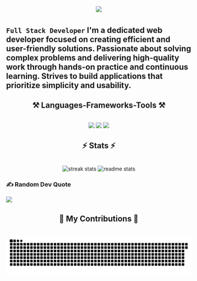<h1 align="center">
    <img src="https://readme-typing-svg.herokuapp.com/?font=Righteous&size=35&center=true&vCenter=true&width=500&height=70&duration=4000&lines=Hi+There👋.+I'm+Fayzullo+😎;" />
</h1>

## **`Full Stack Developer`** I'm a dedicated web developer focused on creating efficient and user-friendly solutions. Passionate about solving complex problems and delivering high-quality work through hands-on practice and continuous learning. Strives to build applications that prioritize simplicity and usability.

<h2 align="center">⚒️ Languages-Frameworks-Tools ⚒️</h2>
<br/>
<div align="center">
    <img src="https://skillicons.dev/icons?i=Sass,js,htmx,ts,react,nextjs,tailwind,git,figma,npm,pnpm" />
    <img src="https://skillicons.dev/icons?i=github,firebase,nginx,postman" />
    <img src="https://skillicons.dev/icons?i=notion,vscode" />
</div>

<h2 align="center">⚡ Stats ⚡</h2>
<br>
<div align=center>
  <img width=390 src="https://github-readme-streak-stats-salesp07.vercel.app/?user=Fayzullo07&count_private=true&theme=tokyonight&border_radius=10" alt="streak stats"/>
  <img width=390 src="https://github-readme-stats-salesp07.vercel.app/api?username=Fayzullo07&count_private=true&show_icons=true&theme=tokyonight&rank_icon=github&border_radius=10" alt="readme stats" />
</div>

### ✍️ Random Dev Quote

![](https://quotes-github-readme.vercel.app/api?type=horizontal&theme=radical)

<div align="center">
  <h2>🐍 My Contributions 🐍</h2>
  <br>
  <img alt="snake eating my contributions" src="https://raw.githubusercontent.com/Fayzullo07/Fayzullo07/output/github-contribution-grid-snake.svg" />
</div>
